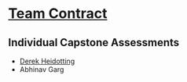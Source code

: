 # [Team Contract](https://docs.google.com/document/d/1D5vlFhgA0V-ZswVCu1q1IV5X8tIP118N2dVdvW7gAEo/edit?usp=sharing)

## Individual Capstone Assessments
* [Derek Heidotting](https://docs.google.com/document/d/1tGxTnibqI3yGG5SQZBk3e_zP5is8Y81kbJ8S8MabWqU/edit?usp=sharing)
* Abhinav Garg
